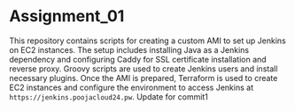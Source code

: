 # Assignment_01
This repository contains scripts for creating a custom AMI to set up Jenkins on EC2 instances. The setup includes installing Java as a Jenkins dependency and configuring Caddy for SSL certificate installation and reverse proxy. Groovy scripts are used to create Jenkins users and install necessary plugins. Once the AMI is prepared, Terraform is used to create EC2 instances and configure the environment to access Jenkins at `https://jenkins.poojacloud24.pw`.
Update for commit1
